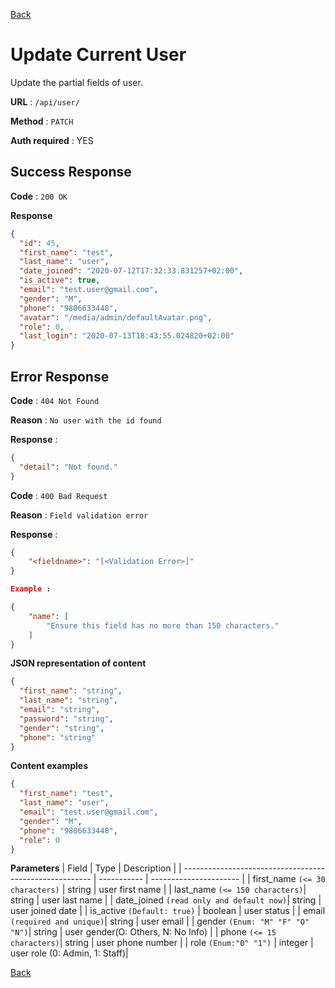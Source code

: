 [Back](../README.md)

# Update Current User

Update the partial fields of user.

**URL** : `/api/user/`

**Method** : `PATCH`

**Auth required** : YES

## Success Response

**Code** : `200 OK`

**Response**

```json
{
  "id": 45,
  "first_name": "test",
  "last_name": "user",
  "date_joined": "2020-07-12T17:32:33.831257+02:00",
  "is_active": true,
  "email": "test.user@gmail.com",
  "gender": "M",
  "phone": "9806633448",
  "avatar": "/media/admin/defaultAvatar.png",
  "role": 0,
  "last_login": "2020-07-13T18:43:55.024820+02:00"
}
```

## Error Response

**Code** : `404 Not Found`

**Reason** : `No user with the id found`

**Response** :

```json
{
  "detail": "Not found."
}
```

**Code** : `400 Bad Request`

**Reason** : `Field validation error`

**Response** :

```json
{
    "<fieldname>": "[<Validation Error>]"
}

Example :

{
    "name": [
        "Ensure this field has no more than 150 characters."
    ]
}
```

**JSON representation of content**

```json
{
  "first_name": "string",
  "last_name": "string",
  "email": "string",
  "password": "string",
  "gender": "string",
  "phone": "string"
}
```

**Content examples**

```json
{
  "first_name": "test",
  "last_name": "user",
  "email": "test.user@gmail.com",
  "gender": "M",
  "phone": "9806633448",
  "role": 0
}
```

**Parameters**
| Field | Type | Description |
| ------------------------------------------------------- | ----------- | ---------------------- |
| first_name `(<= 30 characters)` | string | user first name |
| last_name `(<= 150 characters)`| string | user last name |
| date_joined `(read only and default now)`| string | user joined date |
| is_active `(Default: true)` | boolean | user status |
| email `(required and unique)`| string | user email |
| gender `(Enum: "M" "F" "O" "N")`| string | user gender(O: Others, N: No Info) |
| phone `(<= 15 characters)`| string | user phone number |
| role `(Enum:"0" "1")` | integer | user role (0: Admin, 1: Staff)|

[Back](../README.md)
